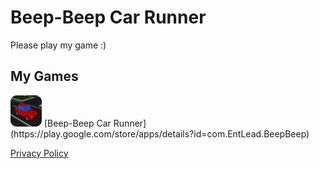 # Beep-Beep Car Runner

Please play my game :)

## My Games

<img src="beepbeepImage.png" width="50" height="50">
[Beep-Beep Car Runner](https://play.google.com/store/apps/details?id=com.EntLead.BeepBeep)



[Privacy Policy](https://rusiklongshot.wixsite.com/torrusprivacypolicy)
